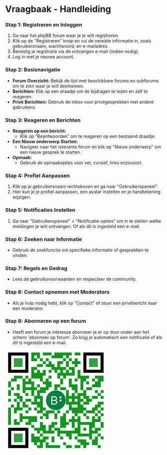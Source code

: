 # Vraagbaak - Handleiding


### Stap 1: Registreren en Inloggen

1. Ga naar het phpBB forum waar je je wilt registreren.
2. Klik op de "Registreren" knop en vul de vereiste informatie in, zoals gebruikersnaam, wachtwoord, en e-mailadres.
3. Bevestig je registratie via de ontvangen e-mail (indien nodig).
4. Log in met je nieuwe account.

### Stap 2: Basisnavigatie

- **Forum Overzicht:** Bekijk de lijst met beschikbare forums en subforums om te zien waar je wilt deelnemen.
- **Berichten:** Klik op een draadje om de bijdragen te lezen en zelf te reageren.
- **Privé Berichten:** Gebruik de inbox voor privégesprekken met andere gebruikers.

### Stap 3: Reageren en Berichten

- **Reageren op een bericht:**
  - Klik op "Beantwoorden" om te reageren op een bestaand draadje.
- **Een Nieuw onderwerp Starten:**
  - Navigeer naar het relevante forum en klik op "Nieuw onderwerp" om een nieuw gesprek te starten.
- **Opmaak:**
  - Gebruik de opmaakopties voor vet, cursief, links enzovoort. 


### Stap 4: Profiel Aanpassen

1. Klik op je gebruikersnaam rechtsboven en ga naar "Gebruikerspaneel".
2. Hier kun je je profiel aanpassen, een avatar instellen en je handtekening wijzigen.

### Stap 5: Notificaties Instellen

1. Ga naar "Gebruikerspaneel" > "Notificatie-opties" om in te stellen welke meldingen je wilt ontvangen.
Of als dit is ingesteld een e-mail.

### Stap 6: Zoeken naar Informatie

- Gebruik de zoekfunctie om specifieke informatie of gesprekken te vinden.

### Stap 7: Regels en Gedrag

- Lees de gebruiksvoorwaarden en respecteer de community.

### Stap 8: Contact opnemen met Moderators

- Als je hulp nodig hebt, klik op "Contact" of stuur een privébericht naar een moderator.

### Stap 8: Abonneren op een forum

- Heeft een forum je interesse abonneer je er op door onder aan het schern 'abonneer op forum'. 
Zo krijg je automatisch een notificatie of als dit is ingesteld een e-mail.

![QRCode](pictures/vraagbaakqr.PNG)